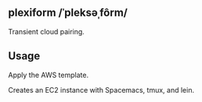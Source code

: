 ## plexiform /ˈpleksəˌfôrm/

Transient cloud pairing.

## Usage

Apply the AWS template.

Creates an EC2 instance with Spacemacs, tmux, and lein.
